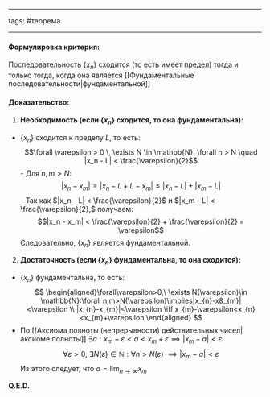 ___
tags: #теорема 
___
#### **Формулировка критерия:**

Последовательность $\{x_n\}$ сходится (то есть имеет предел) тогда и только тогда, когда она является [[Фундаментальные последовательности|фундаментальной]]

#### **Доказательство:**

1. **Необходимость (если $\{x_n\}$ сходится, то она фундаментальна):**

- $\{x_n\}$ сходится к пределу $L$, то есть: $$\forall \varepsilon > 0 \, \exists N \in \mathbb{N}: \forall n > N \quad |x_n - L| < \frac{\varepsilon}{2}$$- Для $n, m > N:$ $$|x_n - x_m| = |x_n - L + L - x_m| \leq |x_n - L| + |x_m - L|$$- Так как $|x_n - L| < \frac{\varepsilon}{2}$​ и $|x_m - L| < \frac{\varepsilon}{2},$ получаем: $$|x_n - x_m| < \frac{\varepsilon}{2} + \frac{\varepsilon}{2} = \varepsilon$$Следовательно, $\{x_n\}$ является фундаментальной.

2. **Достаточность (если $\{x_n\}$ фундаментальна, то она сходится):**
- $\{x_n\}$ фундаментальна, то есть: $$ \begin{aligned}\forall\varepsilon>0,\ \exists N(\varepsilon)\in \mathbb{N}:\forall n,m>N(\varepsilon)\implies|x_{n}-x&_{m}|<\varepsilon \\
|x_{n}-x_{m}|<\varepsilon \iff x_{m}-\varepsilon<x_{n}<x_{m}+\varepsilon \end{aligned}
$$
- По [[Аксиома полноты (непрерывности) действительных чисел|аксиоме полноты]] $\exists a:x_{m}-\varepsilon<a<x_{m}+\varepsilon\implies|x_{m}-a|<\varepsilon$
$$\forall \varepsilon > 0, \ \exists N(\varepsilon) \in \mathbb{N}: \forall n > N(\varepsilon)\ \implies|x_m - a| < \varepsilon$$
Из этого следует, что $a=\lim_{ n \to \infty }x_{m}$


**Q.E.D.**